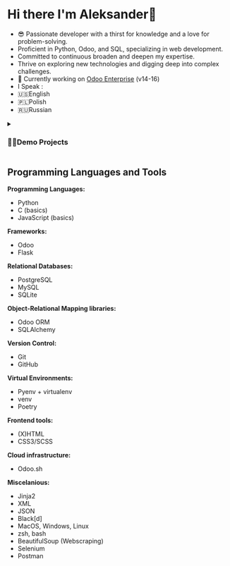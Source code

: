 # Hi there I'm Aleksander👋

- 😎 Passionate developer with a thirst for knowledge and a love for problem-solving.
- Proficient in Python, Odoo, and SQL, specializing in web development. 
- Committed to continuous broaden and deepen my expertise.
- Thrive on exploring new technologies and digging deep into complex challenges.
- 🔭 Currently working on <a href="https://youtu.be/y7TlnAv6cto">Odoo Enterprise</a> (v14-16) 
- I Speak :
- 🇺🇸English
- 🇵🇱Polish
- 🇷🇺Russian

<details>
 <summary><h3>👨‍💻Demo Projects</summary>
   <ul>
     <li>
      <a href="../../../Weather-App">RESTful Weather APP</a>
     </li>
     <li>
      <a href="../../../static-code-analyser-python">Static Code Analyser for Python files</a>
     </li>
    <li>
     <a href="../../../Tic-Tac-Toe-with-AI">Tic-Tac-Toe-with-AI</a>
    </li>
    </ul>
</details>

## Programming Languages and Tools
**Programming Languages:**
- Python
- C (basics)
- JavaScript (basics)

**Frameworks:**
- Odoo
- Flask

**Relational Databases:**
- PostgreSQL
- MySQL
- SQLite

**Object-Relational Mapping libraries:**
- Odoo ORM
- SQLAlchemy

**Version Control:**
- Git
- GitHub

**Virtual Environments:**
- Pyenv + virtualenv
- venv
- Poetry

**Frontend tools:**
- (X)HTML
- CSS3/SCSS

**Cloud infrastructure:**
- Odoo.sh 

**Miscelanious:**
- Jinja2
- XML
- JSON
- Black[d]
- MacOS, Windows, Linux
- zsh, bash 
- BeautifulSoup (Webscraping)
- Selenium
- Postman
